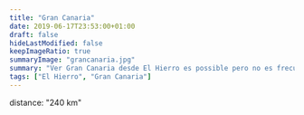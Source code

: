 ```yaml
---
title: "Gran Canaria"
date: 2019-06-17T23:53:00+01:00
draft: false
hideLastModified: false
keepImageRatio: true
summaryImage: "grancanaria.jpg"
summary: "Ver Gran Canaria desde El Hierro es possible pero no es frecuente."
tags: ["El Hierro", "Gran Canaria"]
---
```




distance: "240 km"

